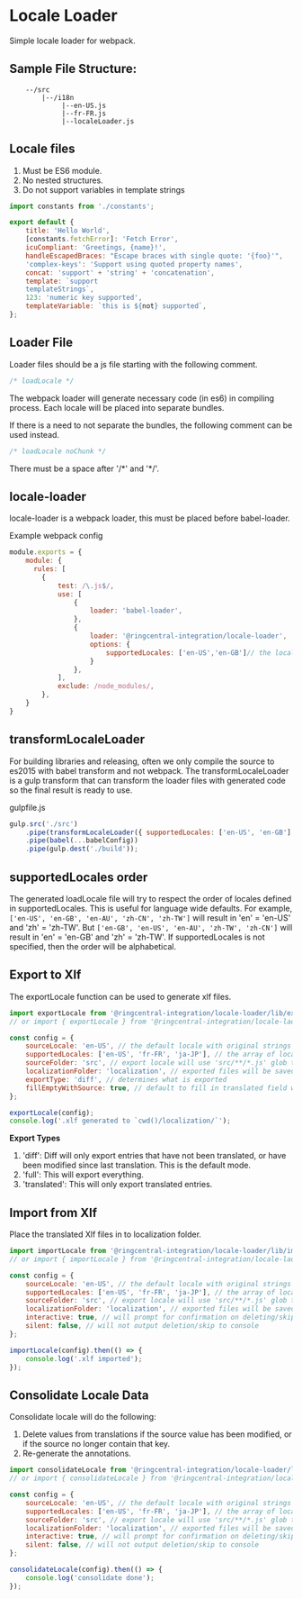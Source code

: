 # Locale Loader

<!-- TODO: Make this work in monorepo
[![Build Status](https://travis-ci.org/u9520107/locale-loader.svg?branch=master)](https://travis-ci.org/u9520107/locale-loader)
[![Coverage Status](https://coveralls.io/repos/github/u9520107/locale-loader/badge.svg?branch=master)](https://coveralls.io/github/u9520107/locale-loader?branch=master) -->

Simple locale loader for webpack.

## Sample File Structure:

```
    --/src
        |--/i18n
             |--en-US.js
             |--fr-FR.js
             |--localeLoader.js
```

## Locale files

1. Must be ES6 module.
2. No nested structures.
3. Do not support variables in template strings

```javascript
import constants from './constants';

export default {
    title: 'Hello World',
    [constants.fetchError]: 'Fetch Error',
    icuCompliant: 'Greetings, {name}!',
    handleEscapedBraces: "Escape braces with single quote: '{foo}'",
    'complex-keys': 'Support using quoted property names',
    concat: 'support' + 'string' + 'concatenation',
    template: `support
    templateStrings`,
    123: 'numeric key supported',
    templateVariable: `this is ${not} supported`,
};
```

## Loader File

Loader files should be a js file starting with the following comment.

```javascript
/* loadLocale */
```

The webpack loader will generate necessary code (in es6) in compiling process.
Each locale will be placed into separate bundles.

If there is a need to not separate the bundles, the following comment can be used instead.

```javascript
/* loadLocale noChunk */
```

There must be a space after '/\*' and '\*/'.

## locale-loader

locale-loader is a webpack loader, this must be placed before babel-loader.

Example webpack config

```javascript
module.exports = {
    module: {
      rules: [
        {
            test: /\.js$/,
            use: [
                {
                    loader: 'babel-loader',
                },
                {
                    loader: '@ringcentral-integration/locale-loader',
                    options: {
                        supportedLocales: ['en-US','en-GB']// the locales you want to support in the project, when null, undefined or [] , it will pack all locales.
                    }
                },
            ],
            exclude: /node_modules/,
        },
    }
}
```

## transformLocaleLoader

For building libraries and releasing, often we only compile the source to es2015 with babel transform and not webpack. The transformLocaleLoader is a gulp transform that can transform the loader files with generated code so the final result is ready to use.

gulpfile.js

```javascript
gulp.src('./src')
    .pipe(transformLocaleLoader({ supportedLocales: ['en-US', 'en-GB'] }))
    .pipe(babel(...babelConfig))
    .pipe(gulp.dest('./build'));
```

## supportedLocales order

The generated loadLocale file will try to respect the order of locales defined in supportedLocales. This is useful for language wide defaults. For example, `['en-US', 'en-GB', 'en-AU', 'zh-CN', 'zh-TW']` will result in 'en' = 'en-US' and 'zh' = 'zh-TW'. But `['en-GB', 'en-US', 'en-AU', 'zh-TW', 'zh-CN']` will result in 'en' = 'en-GB' and 'zh' = 'zh-TW'. If supportedLocales is not specified, then the order will be alphabetical.

## Export to Xlf

The exportLocale function can be used to generate xlf files.

```javascript
import exportLocale from '@ringcentral-integration/locale-loader/lib/exportLocale';
// or import { exportLocale } from '@ringcentral-integration/locale-laoder';

const config = {
    sourceLocale: 'en-US', // the default locale with original strings
    supportedLocales: ['en-US', 'fr-FR', 'ja-JP'], // the array of locales to support
    sourceFolder: 'src', // export locale will use 'src/**/*.js' glob to search for loaders
    localizationFolder: 'localization', // exported files will be saved to here
    exportType: 'diff', // determines what is exported
    fillEmptyWithSource: true, // default to fill in translated field with source string
};

exportLocale(config);
console.log('.xlf generated to `cwd()/localization/`');
```

**Export Types**

1. 'diff': Diff will only export entries that have not been translated, or have been modified since last translation. This is the default mode.
2. 'full': This will export everything.
3. 'translated': This will only export translated entries.

## Import from Xlf

Place the translated Xlf files in to localization folder.

```javascript
import importLocale from '@ringcentral-integration/locale-loader/lib/importLocale';
// or import { importLocale } from '@ringcentral-integration/locale-laoder';

const config = {
    sourceLocale: 'en-US', // the default locale with original strings
    supportedLocales: ['en-US', 'fr-FR', 'ja-JP'], // the array of locales to support
    sourceFolder: 'src', // export locale will use 'src/**/*.js' glob to search for loaders
    localizationFolder: 'localization', // exported files will be saved to here,
    interactive: true, // will prompt for confirmation on deleting/skipping changed keys
    silent: false, // will not output deletion/skip to console
};

importLocale(config).then(() => {
    console.log('.xlf imported');
});
```

## Consolidate Locale Data

Consolidate locale will do the following:

1. Delete values from translations if the source value has been modified, or if the source no longer contain that key.
2. Re-generate the annotations.

```javascript
import consolidateLocale from '@ringcentral-integration/locale-loader/lib/consolidateLocale';
// or import { consolidateLocale } from '@ringcentral-integration/locale-laoder';

const config = {
    sourceLocale: 'en-US', // the default locale with original strings
    supportedLocales: ['en-US', 'fr-FR', 'ja-JP'], // the array of locales to support
    sourceFolder: 'src', // export locale will use 'src/**/*.js' glob to search for loaders
    localizationFolder: 'localization', // exported files will be saved to here
    interactive: true, // will prompt for confirmation on deleting/skipping changed keys
    silent: false, // will not output deletion/skip to console
};

consolidateLocale(config).then(() => {
    console.log('consolidate done');
});
```
